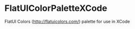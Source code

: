 FlatUIColorPaletteXCode
=======================

FlatUI Colors (http://flatuicolors.com/) palette for use in XCode
